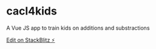 # cacl4kids

A Vue JS app to train kids on additions and substractions

[Edit on StackBlitz ⚡️](https://stackblitz.com/edit/cacl4kids)
